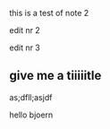 this is a test of note 2

edit nr 2

edit nr 3

## give me a tiiiiitle

as;dfll;asjdf 


hello bjoern

